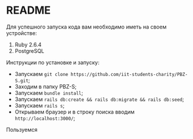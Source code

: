 # README

Для успешного запуска кода вам необходимо иметь на своем устройстве:

1) Ruby 2.6.4
2) PostgreSQL

Инструкции по установке и запуску:
* Запускаем `git clone https://github.com/iit-students-charity/PBZ-S.git`;
* Заходим в папку PBZ-S;
* Запускаем `bundle install`;
* Запускаем `rails db:create && rails db:migrate && rails db:seed`;
* Запускаем `rails s`;
* Открываем браузер и в строку поиска вводим `http://localhost:3000/`;

Пользуемся
